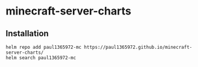 # minecraft-server-charts

## Installation

```console
helm repo add paul1365972-mc https://paul1365972.github.io/minecraft-server-charts/
helm search paul1365972-mc
```
